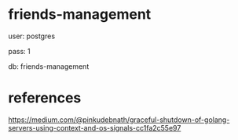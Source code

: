 # friends-management

user: postgres

pass: 1

db: friends-management

# references
https://medium.com/@pinkudebnath/graceful-shutdown-of-golang-servers-using-context-and-os-signals-cc1fa2c55e97
